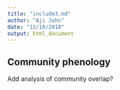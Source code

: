 ```yaml
---
title: "include3.md"
author: "Aji John"
date: "12/10/2018"
output: html_document
---
```



## Community phenology

Add analysis of community overlap?
